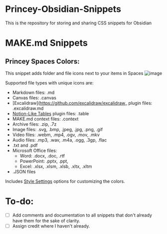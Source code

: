 # Princey-Obsidian-Snippets
This is the repository for storing and sharing CSS snippets for Obsidian

# MAKE.md Snippets
## Princey Spaces Colors:
This snippet adds folder and file icons next to your items in Spaces
![image](https://user-images.githubusercontent.com/126889088/236686462-8337ab85-9600-48d3-bd30-300769c0d150.png)

Supported file types with unique icons are:
- Markdown files: .md
- Canvas files: .canvas
- [Excalidraw](https://github.com/excalidraw/excalidraw_ plugin files: .excalidraw.md
- [Notion-Like Tables](https://github.com/trey-wallis/obsidian-notion-like-tables) plugin files: .table
- MAKE.md context files: .context
- Archive files: .zip, .7z
- Image files: .svg, .bmp, .jpeg, .jpg, .png, .gif
- Video files: .webm, .mp4, .ogv, .mov, .mkv
- Audio files: .mp3, .wav, .m4a, .ogg, .3gp, .flac
- .txt and .pdf
- Microsoft Office files:
  - Word: .docx, .doc, .rtf
  - PowerPoint: .pptx, .ppt, 
  - Excel: .xlsx, .xlsm, .xlsb, .xltx, .xltm
- .JSON files

Includes [Style Settings](https://github.com/mgmeyers/obsidian-style-settings) options for customizing the colors.

# To-do:
- [ ] Add comments and documentation to all snippets that don't already have them for the sake of clarity.
- [ ] Assign credit where I haven't already.
